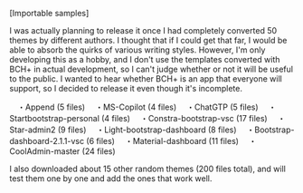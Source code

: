 [Importable samples]

I was actually planning to release it once I had completely converted 50 themes by different authors. I thought that if I could get that far, I would be able to absorb the quirks of various writing styles.
However, I'm only developing this as a hobby, and I don't use the templates converted with BCH+ in actual development, so I can't judge whether or not it will be useful to the public.
I wanted to hear whether BCH+ is an app that everyone will support, so I decided to release it even though it's incomplete.

　・Append (5 files)
　・MS-Copilot (4 files)
　・ChatGTP (5 files)
　・Startbootstrap-personal (4 files)
　・Constra-bootstrap-vsc (17 files)
　・Star-admin2 (9 files)
　・Light-bootstrap-dashboard (8 files)
　・Bootstrap-dashboard-2.1.1-vsc (6 files)
　・Material-dashboard (11 files)
　・CoolAdmin-master (24 files)

I also downloaded about 15 other random themes (200 files total), and will test them one by one and add the ones that work well.

